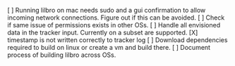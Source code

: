 [ ] Running lilbro on mac needs sudo and a gui confirmation to allow incoming network connections. Figure out if this can be avoided.
[ ] Check if same issue of permissions exists in other OSs.
[ ] Handle all envisioned data in the tracker input. Currently on a subset are supported.
[X] timestamp is not written correctly to tracker log
[ ] Download dependencies required to build on linux or create a vm and build there.
[ ] Document process of building lilbro across OSs.
